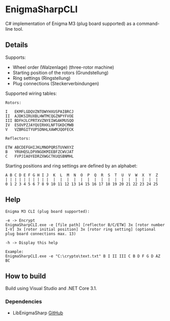 # EnigmaSharpCLI

C# implementation of Enigma M3 (plug board supported) as a command-line tool.

## Details

Supports:
- Wheel order (Walzenlage) (three-rotor machine)
- Starting position of the rotors (Grundstellung) 
- Ring settings (Ringstellung)
- Plug connections (Steckerverbindungen)

Supported wiring tables:
```
Rotors:

I   EKMFLGDQVZNTOWYHXUSPAIBRCJ
II  AJDKSIRUXBLHWTMCQGZNPYFVOE
III BDFHJLCPRTXVZNYEIWGAKMUSQO
IV  ESOVPZJAYQUIRHXLNFTGKDCMWB
V   VZBRGITYUPSDNHLXAWMJQOFECK

Reflectors:

ETW ABCDEFGHIJKLMNOPQRSTUVWXYZ
B   YRUHQSLDPXNGOKMIEBFZCWVJAT
C   FVPJIAOYEDRZXWGCTKUQSBNMHL
```

Starting positions and ring settings are defined by an alphabet:
```
A B C D E F G H I J  K  L  M  N  O  P  Q  R  S  T  U  V  W  X  Y  Z
| | | | | | | | | |  |  |  |  |  |  |  |  |  |  |  |  |  |  |  |  |
0 1 2 3 4 5 6 7 8 9 10 11 12 13 14 15 16 17 18 19 20 21 22 23 24 25
```

## Help

```
Enigma M3 CLI (plug board supported):

-e -> Encrypt
EnigmaSharpCLI.exe -e [file path] [reflector B/C/ETW] 3x [rotor number I-V] 3x [rotor initial position] 3x [rotor ring setting] (optional plug board connections max. 13)

-h -> Display this help

Example:
EnigmaSharpCLI.exe -e "C:\crypto\text.txt" B I II III C B D F G D AZ BC
```
## How to build

Build using Visual Studio and .NET Core 3.1.

### Dependencies

* LibEnigmaSharp [GitHub](https://github.com/wak-sudo/LibEnigmaSharp)
